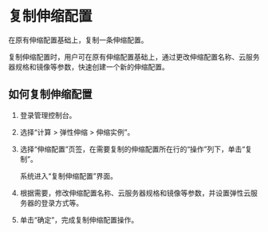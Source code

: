 # 复制伸缩配置<a name="ZH-CN_TOPIC_0042018365"></a>

在原有伸缩配置基础上，复制一条伸缩配置。

复制伸缩配置时，用户可在原有伸缩配置基础上，通过更改伸缩配置名称、云服务器规格和镜像等参数，快速创建一个新的伸缩配置。

## 如何复制伸缩配置<a name="section20408079113152"></a>

1.  登录管理控制台。
2.  选择“计算 \> 弹性伸缩 \> 伸缩实例”。
3.  选择“伸缩配置”页签，在需要复制的伸缩配置所在行的“操作”列下，单击“复制”。

    系统进入“复制伸缩配置”界面。

4.  根据需要，修改伸缩配置名称、云服务器规格和镜像等参数，并设置弹性云服务器的登录方式等。
5.  单击“确定”，完成复制伸缩配置操作。

